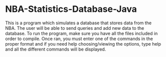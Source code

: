 # NBA-Statistics-Database-Java
This is a program which simulates a database that stores data from the NBA. The user will be able to send queries and add new data to the database. To run the program, make sure you have all the files included in order to compile. Once ran, you must enter one of the commands in the proper format and if you need help choosing/viewing the options, type help and all the different commands will be displayed. 

